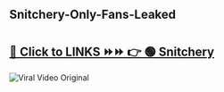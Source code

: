 
 ## Snitchery-Only-Fans-Leaked

# <h2><a href="https://clipsfans.com/Snitchery&ref=git">🔗 Click to LINKS ⏩⏩ 👉 🟢 Snitchery </a></h2>

<a href="https://clipsfans.com/Snitchery&ref=git" rel="nofollow" data-target="animated-image.originalLink"><img src="https://i.ibb.co.com/xMMVF88/686577567.gif" alt="Viral Video Original" style="max-width: 100%; display: inline-block;" data-target="animated-image.originalImage"></a>
